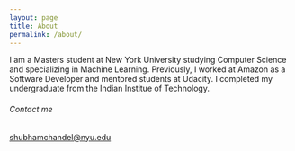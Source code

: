 ```yaml
---
layout: page
title: About
permalink: /about/
---
```



I am a Masters student at New York University studying Computer Science and specializing in Machine Learning. Previously, I worked at Amazon as a Software Developer and mentored students at Udacity. I completed my undergraduate from the Indian Institue of Technology. 


###### Contact me

[shubhamchandel@nyu.edu](mailto:shubhamchandel@nyu.edu)

